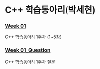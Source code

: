 # C++ 학습동아리(박세현)

### [Week 01](https://ParkSehyeon1009.github.io/1Week)
C++ 학습동아리 1주차 (1~5장)
### [Week 01_Question]()
C++ 학습동아리 1주차 질문
